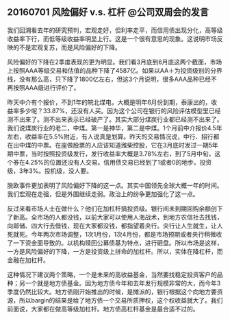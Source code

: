 ## 20160701 风险偏好 v.s. 杠杆 @公司双周会的发言
我们回溯看去年的研究预判，宏观走好，但利率走平，而信用债出现分化，高等级收益率下行，而低等级收益率明显上行。这是一个很有意思的现象。这说明市场反映的不是宏观复苏，而是风险偏好的下降。<CR>
  
风险偏好的下降在2季度表现的更为明显。我们看3月底到6月底这两个截面，市场上按照AAA等级交易和估值的品种下降了4587亿。如果以AA＋为投资级别的分界线，没有那么高，只下降了1800亿左右，但这3个月说明，很多AAA品种已经不再按照AAA级进行评价了。<CR>
    
昨天中介有个报价，不到1年的皖北煤电，大概是明年6月份到期，泰康出的，收益率多少呢？33.87%，还没有人买。因为这个公司在银行的风险评估模型里已经测不出来了。测不出来表示已经破产了。其实大部分煤炭行业都已经测不出来了。我们说煤炭行业的老二，中煤。第一是神华，第二是中煤。1个月前中介报价4.5年左右，收益率在5.5%附近，有人说真是划算。昨天的交易情况说，中行、招行都在出中煤的中票。在座做股票的人应该知道潍柴控股，它在3月底时发过一期5年期中票，当时按照投资级发行，发行收益率大概是3.78%左右，到了5月中旬，这个券在4.25%的位置还没有人交易。信用债交易已经到了1或者0的地步。投资级，3年3%。投机级，没人要。<CR>
    
脱欧事件更加表明了风险偏好下降的这一点。其实中国领先全球大概一年的时间。我们宏观在走强，但是外围继续走弱。政治上的纷争更加强化了这一点。<CR>

反过来看市场人士在做什么？他们在加杠杆搞投资级。银行间未到期回购余额创下了新高。全市场的人都没钱，以前大家可以使用人海战术，到地方农信社去找钱，向邮储、四大行去借钱，现在大家都没钱，都指望着央行。央行让人生就生，让人死就死。今年两次市场调整，1次1月份，1次4月份，都是市场预期或者央行稍微收了一下资金面导致的。以机构赎回公募债基为特点，进行砸盘。所以市场是这样，一方是风险偏好的下降，一方是投资级上拼命的加杠杆。所以，实体在降杠杆，而金融在加杠杆。<CR>

这种情况下建议两个策略，一个是未来的高收益基金，当然要找稳定投资客户的品种；另一个就是地方债基金。因为地方债今年和去年发行规模非常的大，而今年3季度仍然比较大。地方债刚开始推出的时候，是摊派的，银行根据这个向地方要资源，所以bargin的结果是给了地方债一个交易所质押权，这个权收益就大了。我们前面说，大家都在做高等级加杠杆。地方债高杠杆基金是最合适不过的。<CR>
    
